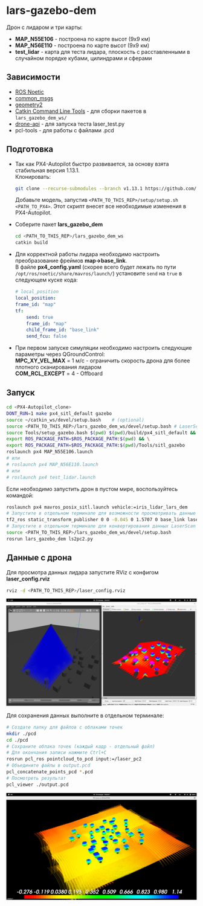 # lars-gazebo-dem
Дрон с лидаром и три карты:  
* __MAP_N55E106__ - построена по карте высот (9x9 км)  
* __MAP_N56E110__ - построена по карте высот (9x9 км)  
* __test_lidar__ - карта для теста лидара, плоскость с расставленными в случайном порядке кубами, цилиндрами и сферами

## Зависимости
* [ROS Noetic](http://wiki.ros.org/noetic)
* [common_msgs](http://wiki.ros.org/common_msgs?distro=noetic)
* [geometry2](http://wiki.ros.org/geometry2?distro=noetic)
* [Catkin Command Line Tools](https://catkin-tools.readthedocs.io/en/latest/) - для сборки пакетов в `lars_gazebo_dem_ws/`
* [drone-api](https://github.com/boris-gu/drone-api) - для запуска теста laser_test.py
* pcl-tools - для работы с файлами .pcd

## Подготовка
* Так как PX4-Autopilot быстро развивается, за основу взята стабильная версия 1.13.1.  
    Клонировать:  
    ```bash
    git clone --recurse-submodules --branch v1.13.1 https://github.com/PX4/PX4-Autopilot.git
    ```

    Добавьте модель, запустив `<PATH_TO_THIS_REP>/setup/setup.sh <PATH_TO_PX4>`. Этот скрипт внесет все необходимые изменения в PX4-Autopilot.
* Соберите пакет __lars_gazebo_dem__
    ```bash
    cd <PATH_TO_THIS_REP>/lars_gazebo_dem_ws
    catkin build
    ```
* Для корректной работы лидара необходимо настроить преобразование фреймов __map->base_link__.  
    В файле __px4_config.yaml__ (скорее всего будет лежать по пути `/opt/ros/noetic/share/mavros/launch/`) установите `send` на `true` в следующем куске кода:
    ```yaml
    # local_position
    local_position:
    frame_id: "map"
    tf:
        send: true
        frame_id: "map"
        child_frame_id: "base_link"
        send_fcu: false
    ```
* При первом запуске симуляции необходимо настроить следующие параметры через QGroundControl:  
    __MPC_XY_VEL_MAX__ = 1 м/с - ограничить скорость дрона для более плотного сканирования лидаром  
    __COM_RCL_EXCEPT__ = 4 - Offboard


## Запуск
```bash
cd <PX4-Autopilot_clone>
DONT_RUN=1 make px4_sitl_default gazebo
source ~/catkin_ws/devel/setup.bash    # (optional)
source <PATH_TO_THIS_REP>/lars_gazebo_dem_ws/devel/setup.bash # LaserScan -> PointCloud2
source Tools/setup_gazebo.bash $(pwd) $(pwd)/build/px4_sitl_default && \
export ROS_PACKAGE_PATH=$ROS_PACKAGE_PATH:$(pwd) && \
export ROS_PACKAGE_PATH=$ROS_PACKAGE_PATH:$(pwd)/Tools/sitl_gazebo
roslaunch px4 MAP_N55E106.launch
# или
# roslaunch px4 MAP_N56E110.launch
# или
# roslaunch px4 test_lidar.launch
```
Если необходимо запустить дрон в пустом мире, воспользуйтесь командой:
```bash
roslaunch px4 mavros_posix_sitl.launch vehicle:=iris_lidar_lars_dem
# Запустите в отдельном терминале для возможности просматривать данные с лидара
tf2_ros static_transform_publisher 0 0 -0.045 0 1.5707 0 base_link laser_frame
# Запустите в отдельном терминале для конвертирования данных LaserScan -> PointCloud2
source <PATH_TO_THIS_REP>/lars_gazebo_dem_ws/devel/setup.bash
rosrun lars_gazebo_dem ls2pc2.py
```

## Данные с дрона
Для просмотра данных лидара запустите RViz с конфигом __laser_config.rviz__
```bash
rviz -d <PATH_TO_THIS_REP>/laser_config.rviz
```

![RViz](./img/rviz.png)

Для сохранения данных выполните в отдельном терминале:
```bash
# Создате папку для файлов с облаками точек
mkdir ./pcd
cd ./pcd
# Сохраните облака точек (каждый кадр - отдельный файл)
# Для окончания записи нажмите Ctrl+C
rosrun pcl_ros pointcloud_to_pcd input:=/laser_pc2
# Объедините файлы в output.pcd
pcl_concatenate_points_pcd *.pcd
# Посмотреть результат
pcl_viewer ./output.pcd
```


![pcl_viewer](./img/pcl_viewer.png)
